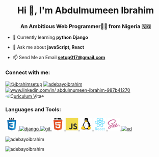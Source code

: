 <h1 align="center">Hi 👋, I'm Abdulmumeen Ibrahim</h1>
<h3 align="center">An Ambitious Web Programmer👨‍💻 from Nigeria 🇳🇬</h3>



- 🌱 Currently learning **python Django**

- 💬 Ask me about **javaScript, React**

- 📫 Send Me an Email **setup017@gmail.com**

<h3 align="left">Connect with me:</h3>
<p align="left">
<a href="https://twitter.com/@ibrahimsetup" target="blank"><img align="center" src="https://raw.githubusercontent.com/rahuldkjain/github-profile-readme-generator/master/src/images/icons/Social/twitter.svg" alt="@ibrahimsetup" height="30" width="40" /></a>
<a href="https://shorturl.at/opA29" target="blank"><img align="center" src="https://raw.githubusercontent.com/rahuldkjain/github-profile-readme-generator/master/src/images/icons/Social/facebook.svg" alt="adebayoibrahim" height="30" width="40" /></a>
<a href="https://linkedin.com/in/www.linkedin.com/in/ibrahim-setup" target="blank"><img align="center" src="https://raw.githubusercontent.com/rahuldkjain/github-profile-readme-generator/master/src/images/icons/Social/linked-in-alt.svg" alt="www.linkedin.com/in/ abdulmumeen-ibrahim-987b41270" height="30" width="40" /></a>
 <a href="https://shorturl.at/buEMT" target="blank" title = "Download Resume"><img align="center" style = "border-radius:50%;"src="https://www.clipartmax.com/png/middle/275-2750441_resume-icons-curriculum-vitae.png" alt="Curiculum Vitae" height="30" width="40" /></a>
</p>

<h3 align="left">Languages and Tools:</h3>
<p align="left"> <a href="https://www.w3schools.com/css/" target="_blank" rel="noreferrer"> <img src="https://raw.githubusercontent.com/devicons/devicon/master/icons/css3/css3-original-wordmark.svg" alt="css3" width="40" height="40"/> </a> <a href="https://www.djangoproject.com/" target="_blank" rel="noreferrer"> <img src="https://cdn.worldvectorlogo.com/logos/django.svg" alt="django" width="40" height="40"/> </a> <a href="https://git-scm.com/" target="_blank" rel="noreferrer"> <img src="https://www.vectorlogo.zone/logos/git-scm/git-scm-icon.svg" alt="git" width="40" height="40"/> </a> <a href="https://www.w3.org/html/" target="_blank" rel="noreferrer"> <img src="https://raw.githubusercontent.com/devicons/devicon/master/icons/html5/html5-original-wordmark.svg" alt="html5" width="40" height="40"/> </a> <a href="https://developer.mozilla.org/en-US/docs/Web/JavaScript" target="_blank" rel="noreferrer"> <img src="https://raw.githubusercontent.com/devicons/devicon/master/icons/javascript/javascript-original.svg" alt="javascript" width="40" height="40"/> </a> <a href="https://www.linux.org/" target="_blank" rel="noreferrer"> <img src="https://raw.githubusercontent.com/devicons/devicon/master/icons/linux/linux-original.svg" alt="linux" width="40" height="40"/> </a> <a href="https://reactjs.org/" target="_blank" rel="noreferrer"> <img src="https://raw.githubusercontent.com/devicons/devicon/master/icons/react/react-original-wordmark.svg" alt="react" width="40" height="40"/> </a> <a href="https://sass-lang.com" target="_blank" rel="noreferrer"> <img src="https://raw.githubusercontent.com/devicons/devicon/master/icons/sass/sass-original.svg" alt="sass" width="40" height="40"/> </a> <a href="https://www.adobe.com/products/xd.html" target="_blank" rel="noreferrer"> <img src="https://cdn.worldvectorlogo.com/logos/adobe-xd.svg" alt="xd" width="40" height="40"/> </a> </p>
<p><img align="center" src="https://github-readme-streak-stats.herokuapp.com/?user=adebayoibrahim&" alt="adebayoibrahim" /></p>
<p align="left"> <img src="https://komarev.com/ghpvc/?username=adebayoibrahim&label=Profile%20views&color=0e75b6&style=flat" alt="adebayoibrahim" /> </p>
